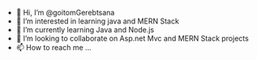 - 👋 Hi, I’m @goitomGerebtsana
- 👀 I’m interested in learning java and MERN Stack 
- 🌱 I’m currently learning Java and Node.js
- 💞️ I’m looking to collaborate on Asp.net Mvc and MERN Stack projects
- 📫 How to reach me ...

<!---
goitomGerebtsana/goitomGerebtsana is a ✨ special ✨ repository because its `README.md` (this file) appears on your GitHub profile.
You can click the Preview link to take a look at your changes.
--->
